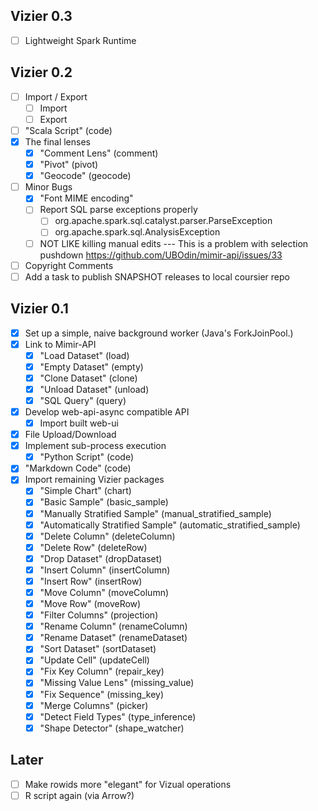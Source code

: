 
## Vizier 0.3
- [ ] Lightweight Spark Runtime

## Vizier 0.2
- [ ] Import / Export
    - [ ] Import
    - [ ] Export
- [ ] "Scala Script" (code)
- [x] The final lenses
    - [x] "Comment Lens" (comment)
    - [x] "Pivot" (pivot)
    - [x] "Geocode" (geocode)
- [ ] Minor Bugs
    - [x] "Font MIME encoding"
    - [ ] Report SQL parse exceptions properly 
        - [ ] org.apache.spark.sql.catalyst.parser.ParseException
        - [ ] org.apache.spark.sql.AnalysisException
    - [ ] NOT LIKE killing manual edits --- This is a problem with selection pushdown https://github.com/UBOdin/mimir-api/issues/33
- [ ] Copyright Comments
- [ ] Add a task to publish SNAPSHOT releases to local coursier repo

## Vizier 0.1
- [x] Set up a simple, naive background worker (Java's ForkJoinPool.)
- [x] Link to Mimir-API
    - [x] "Load Dataset" (load)
    - [x] "Empty Dataset" (empty)
    - [x] "Clone Dataset" (clone)
    - [x] "Unload Dataset" (unload)
    - [x] "SQL Query" (query)
- [x] Develop web-api-async compatible API
    - [x] Import built web-ui
- [x] File Upload/Download
- [x] Implement sub-process execution
    - [x] "Python Script" (code)
- [x] "Markdown Code" (code)
- [x] Import remaining Vizier packages
    - [x] "Simple Chart" (chart)
    - [x] "Basic Sample" (basic_sample)
    - [x] "Manually Stratified Sample" (manual_stratified_sample)
    - [x] "Automatically Stratified Sample" (automatic_stratified_sample)
    - [x] "Delete Column" (deleteColumn)
    - [x] "Delete Row" (deleteRow)
    - [x] "Drop Dataset" (dropDataset)
    - [x] "Insert Column" (insertColumn)
    - [x] "Insert Row" (insertRow)
    - [x] "Move Column" (moveColumn)
    - [x] "Move Row" (moveRow)
    - [x] "Filter Columns" (projection)
    - [x] "Rename Column" (renameColumn)
    - [x] "Rename Dataset" (renameDataset)
    - [x] "Sort Dataset" (sortDataset)
    - [x] "Update Cell" (updateCell)
    - [x] "Fix Key Column" (repair_key)
    - [x] "Missing Value Lens" (missing_value)
    - [x] "Fix Sequence" (missing_key)
    - [x] "Merge Columns" (picker)
    - [x] "Detect Field Types" (type_inference)
    - [x] "Shape Detector" (shape_watcher)

## Later

- [ ] Make rowids more "elegant" for Vizual operations
- [ ] R script again (via Arrow?)